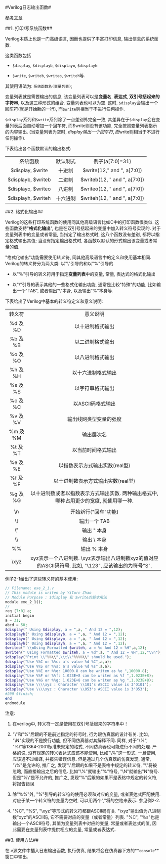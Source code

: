 #Verilog日志输出函数#

[参考文章](http://blog.163.com/vinsonsu@126/blog/static/7271071820108259239376/)

##1. 打印/写系统函数##

Verilog本质上也是一门高级语言, 因而也提供了丰富打印信息, 输出信息的系统函数.

这类函数包括

- `$display`, `$displayb`, `$displayo`, `$displayh`

- `$write`, `$writeb`, `$writeo`, `$writeh`等.  

其使用语法为: `系统函数名(变量列表)`;

变量列表就是需要输出的信息, 该变量列表可以是**变量名**, **表达式**, **双引号括起来的字符串**, 以及这三种形式的组合. 变量列表也可以为空. 这时, `$display`会输出一个回车符(就是开始新的一行), 而`$write`则相当于不进行任何操作. 

`$display`系列和`$write`系列除了一点差别外完全一致, 其差异在于`$display`会在变量列表后面自动增加一个回车符, 而$write则没有该功能, 完全按照变量列表指示的内容输出. (当变量列表为空时, $display输出一个回车符, 而$write则相当于不进行任何操作). 

下表给出各个函数默认的输出格式: 

|   |   |   |
|:-:|:-:|:-:|
|系统函数            |默认制式      |例子(a[7:0]=31)|
|$display, $write    |十进制        |$write(12," and ", a[7:0])|
|$displayb, $writeb  |二进制        |$writeb(12, " and ", a[7:0])|
|$displayo, $writeo  |八进制        |$writeo(12, " and ", a[7:0])|
|$displayh, $writeh  |十六进制      |$writeh(12, " and ", a[7:0])|

##2. 格式化输出##

Verilog的这些打印系统函数的使用同其他高级语言比如C中的打印函数很类似. 这些函数支持"**格式化输出**", 也是在双引号括起来的变量中加入转义符号实现的. 对于变量列表中的变量或者常量, 当指定了输出格式时, 这八个函数没有差别, 都将以指定格式输出其值; 当没有指定输出格式时, 各函数以默认的形式输出该变量或者常量的值. 

"格式化输出"功能需要使用转义符, 同其他高级语言中的定义和使用基本相同. Verilog的转义符分为两大类: 以"\\"引导的和以"%"引导的. 

- 以"%"引导的转义符用于指定**变量列表**中的变量, 常量, 表达式的格式化输出

- 以"\\"引导的表示其他的一些格式化输出功能, 通常是比较"特殊"的功能, 比如输出一个"TAB", 或者输出"\\"本身, 以及输出"%"本身等. 

下表给出了Verilog中基本的转义符定义和意义说明: 

|||
|:-:|:-:|
|转义符       |意义说明|
|%d 及 %D     |以十进制格式输出|
|%b 及 %B     |以二进制格式输出|
|%o 及 %O     |以八进制格式输出|
|%h 及 %H     |以十六进制格式输出|
|%s 及 %S     |以字符串格式输出|
|%c 及 %C     |以ASCII码格式输出|
|%v 及 %V     |输出线网类型变量的强度|
|%m 及 %M     |输出层次名|
|%t 及 %T     |以当前时间格式输出|
|%e 及 %E     |以指数表示方式输出实数(real型)|
|%f 及 %F     |以十进制数表示方式输出实数(real型)|
|%g 及 %G     |以十进制数或者以指数表示方式输出实数. 两种输出格式中, 哪种占用更少的宽度, 就使用哪一种. |
|||
|\\n          |开始新行("回车"功能)|
|\\t          |输出一个 TAB|
|\\"          |输出 " 本身|
|\\\\         |输出 \\ 本身|
|%%           |输出 % 本身|
|\\xyz        |xyz表示一个八进制数. \\xyz表示输出八进制数xyz的值对应的ASCII码符号. 比如, "\\123", 应该输出的为符号"S".|

例子2-1给出了这些转义符的基本使用: 

```php
// Filename: exe_2_1.v
// This module is writen by YiTurn Zhao
// Module Purpose : $display 和 $write的基本用法
module exe_2_1();
//
reg [7:0] a; 
initial begin 
a = 31; 
abcd = 50;
$display(" Using $display, a = ",a, " And 12 = ",12);
$displayb(" Using $displayb, a = ",a, " And 12 = ",12);
$displayo(" Using $displayo, a = ",a, " And 12 = ",12);
$displayh(" Using $displayh, a = ",a, " And 12 = ",12);
$writeo(" \\nUsing Formatted $writeh, a = %d And 12 = %H",a,12);
$writeh(" Using Formatted $writeh, a = %d",a, " And 12 = %H",12,"\\n");
$display("Print \\"%%\\",\\t\\"%%%%\\" should be used.");
$display("Use %%C or %%c: a's value %d %C",a,a);
$display("Use %%S or %%s: a's value %d %s",a,a);
$display("Use %%E or %%e: 10000.8 can be writen as %e ",10000.8);
$display("Use %%F or %%f: 1.023E+8 can be writen as %f ",1.023E+8);
$display("Use %%G or %%g: 1.023E+8 can be writen as %g ",1.023E+8);
$display("Use \\\\xyz : Character \\101's ASCII value is 3'O101");
$display("Use \\\\xyz : Character \\053's ASCII value is 3'O53");
#200 $finish;
end
endmodule
```

注意: 

1. 在verilog中, 转义符一定是使用在双引号括起来的字符串中！

2. "\\"和"%"后跟的不是前述指定的符号时, 行为跟仿真器的设计有关. 比如, "\\N"实现的不是换行功能, 但不同仿真器对其解释不同. 同样, 对于"\\%", "%\\"等1364-2001标准未规定的格式, 不同仿真器也可能进行不同的处理. 严格的说, 没有规定的转义表达式应该不能使用, 比如"\\%"这一形式. 一旦使用, 应该通不过编译, 并报告错误信息. 但是通过几个仿真器的仿真发现, 通常, "\\%"是允许的, 推广之, 发现"\\"后跟的如果不是表格中规定的转义符, "\\"将被忽略, 而直接输出之后的信息. 比如"\\%"就输出"%"符号, "\\N"就输出"N"符号. 但是"%\\"是不允许的, 推广之, 发现"%"后跟的如果不是表格中规定的转义符, 将报告错误. 

3. 除"%%"外, "%"引导的转义符的使用必须和对应的变量, 或者表达式匹配使用. 对应于某一个转义符的变量为空时, 可以用两个","将的空格来表示. 参见例2-2. 

4. "%C", "%S", "\\xyz"等形式的转义符都跟ASCII码有关. "\\xyz"输出值为八进制数"xyz"的ASCII码, 它不需要对应的变量（或者常量）列表. "%C", "%s"也是输出一个ASCII符号, 其值为变量列表中对应的变量, 常量或者表达式的值, 因此需要在变量列表中提供相应的变量, 常量或者表达式. 

##3. 使用方法##

在.v源文件中插入日志输出函数, 执行仿真, 结果将会在仿真器下方的**`console`**窗口中输出.